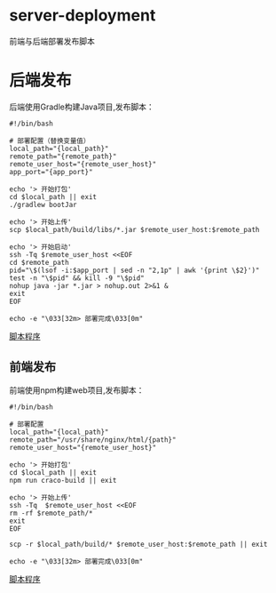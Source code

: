 # server-deployment

前端与后端部署发布脚本

# 后端发布

后端使用Gradle构建Java项目,发布脚本：

```shell
#!/bin/bash

# 部署配置（替换变量值）
local_path="{local_path}"
remote_path="{remote_path}"
remote_user_host="{remote_user_host}"
app_port="{app_port}"

echo '> 开始打包'
cd $local_path || exit
./gradlew bootJar

echo '> 开始上传'
scp $local_path/build/libs/*.jar $remote_user_host:$remote_path

echo '> 开始启动'
ssh -Tq $remote_user_host <<EOF
cd $remote_path
pid="\$(lsof -i:$app_port | sed -n "2,1p" | awk '{print \$2}')"
test -n "\$pid" && kill -9 "\$pid"
nohup java -jar *.jar > nohup.out 2>&1 &
exit
EOF

echo -e "\033[32m> 部署完成\033[0m"
```

[脚本程序](server-gradle-deployment.sh)

## 前端发布

前端使用npm构建web项目,发布脚本：

```shell
#!/bin/bash

# 部署配置
local_path="{local_path}"
remote_path="/usr/share/nginx/html/{path}"
remote_user_host="{remote_user_host}"

echo '> 开始打包'
cd $local_path || exit
npm run craco-build || exit

echo '> 开始上传'
ssh -Tq  $remote_user_host <<EOF
rm -rf $remote_path/*
exit
EOF

scp -r $local_path/build/* $remote_user_host:$remote_path || exit

echo -e "\033[32m> 部署完成\033[0m"

```

[脚本程序](web-npm-deployment.sh)
